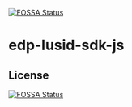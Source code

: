 [![FOSSA Status](https://app.fossa.com/api/projects/git%2Bgithub.com%2Ffinbourne%2Fedp-lusid-sdk-js.svg?type=shield)](https://app.fossa.com/projects/git%2Bgithub.com%2Ffinbourne%2Fedp-lusid-sdk-js?ref=badge_shield)

# edp-lusid-sdk-js

## License
[![FOSSA Status](https://app.fossa.com/api/projects/git%2Bgithub.com%2Ffinbourne%2Fedp-lusid-sdk-js.svg?type=large)](https://app.fossa.com/projects/git%2Bgithub.com%2Ffinbourne%2Fedp-lusid-sdk-js?ref=badge_large)